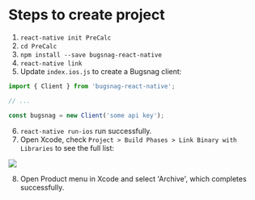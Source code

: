 # Steps to create project

1. `react-native init PreCalc`
2. `cd PreCalc`
3. `npm install --save bugsnag-react-native`
4. `react-native link`
5. Update `index.ios.js` to create a Bugsnag client:

```js
import { Client } from 'bugsnag-react-native';

// ...

const bugsnag = new Client('some api key');
```

6. `react-native run-ios` run successfully.
7. Open Xcode, check `Project > Build Phases > Link Binary with Libraries` to see the full list:

![](http://i.imgur.com/wYjvfKx.png)

8. Open Product menu in Xcode and select 'Archive', which completes successfully.